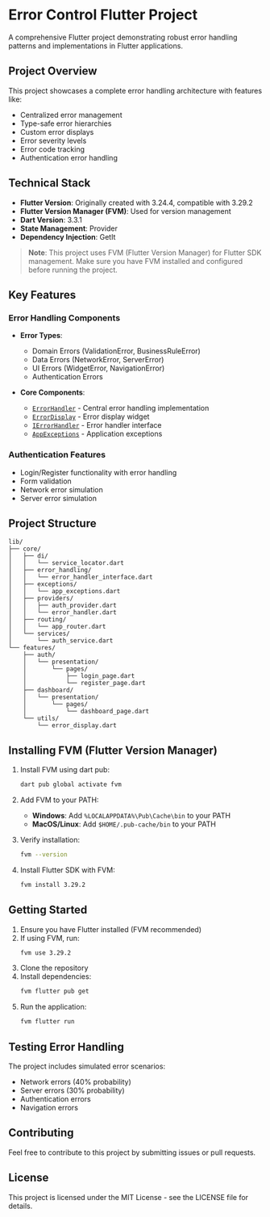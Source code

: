 # Error Control Flutter Project

A comprehensive Flutter project demonstrating robust error handling patterns and implementations in Flutter applications.

## Project Overview

This project showcases a complete error handling architecture with features like:

- Centralized error management
- Type-safe error hierarchies
- Custom error displays
- Error severity levels
- Error code tracking
- Authentication error handling

## Technical Stack

- **Flutter Version**: Originally created with 3.24.4, compatible with 3.29.2
- **Flutter Version Manager (FVM)**: Used for version management
- **Dart Version**: 3.3.1
- **State Management**: Provider
- **Dependency Injection**: GetIt

> **Note**: This project uses FVM (Flutter Version Manager) for Flutter SDK management. Make sure you have FVM installed and configured before running the project.

## Key Features

### Error Handling Components

- **Error Types**:
  - Domain Errors (ValidationError, BusinessRuleError)
  - Data Errors (NetworkError, ServerError)
  - UI Errors (WidgetError, NavigationError)
  - Authentication Errors

- **Core Components**:
  - [`ErrorHandler`](lib/core/providers/error_handler.dart) - Central error handling implementation
  - [`ErrorDisplay`](lib/features/utils/error_display.dart) - Error display widget
  - [`IErrorHandler`](lib/core/error_handling/error_handler_interface.dart) - Error handler interface
  - [`AppExceptions`](lib/core/exceptions/app_exceptions.dart) - Application exceptions

### Authentication Features

- Login/Register functionality with error handling
- Form validation
- Network error simulation
- Server error simulation

## Project Structure

```
lib/
├── core/
│   ├── di/
│   │   └── service_locator.dart
│   ├── error_handling/
│   │   └── error_handler_interface.dart
│   ├── exceptions/
│   │   └── app_exceptions.dart
│   ├── providers/
│   │   ├── auth_provider.dart
│   │   └── error_handler.dart
│   ├── routing/
│   │   └── app_router.dart
│   └── services/
│       └── auth_service.dart
└── features/
    ├── auth/
    │   └── presentation/
    │       └── pages/
    │           ├── login_page.dart
    │           └── register_page.dart
    ├── dashboard/
    │   └── presentation/
    │       └── pages/
    │           └── dashboard_page.dart
    └── utils/
        └── error_display.dart
```

## Installing FVM (Flutter Version Manager)

1. Install FVM using dart pub:
   ```bash
   dart pub global activate fvm
   ```

2. Add FVM to your PATH:
   - **Windows**: Add `%LOCALAPPDATA%\Pub\Cache\bin` to your PATH
   - **MacOS/Linux**: Add `$HOME/.pub-cache/bin` to your PATH

3. Verify installation:
   ```bash
   fvm --version
   ```

4. Install Flutter SDK with FVM:
   ```bash
   fvm install 3.29.2
   ```

## Getting Started

1. Ensure you have Flutter installed (FVM recommended)
2. If using FVM, run:
   ```bash
   fvm use 3.29.2
   ```
3. Clone the repository
4. Install dependencies:
   ```bash
   fvm flutter pub get
   ```
5. Run the application:
   ```bash
   fvm flutter run
   ```

## Testing Error Handling

The project includes simulated error scenarios:
- Network errors (40% probability)
- Server errors (30% probability)
- Authentication errors
- Navigation errors

## Contributing

Feel free to contribute to this project by submitting issues or pull requests.

## License

This project is licensed under the MIT License - see the LICENSE file for details.